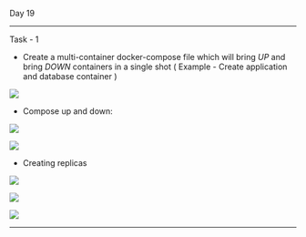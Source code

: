 Day 19

---

Task - 1

*   Create a multi-container docker-compose file which will bring _UP_ and bring _DOWN_ containers in a single shot ( Example - Create application and database container )

![](https://33333.cdn.cke-cs.com/kSW7V9NHUXugvhoQeFaf/images/44a080ab20acc311df87066d7cff1254579a58118e0cef89.png)

*   Compose up and down:

![](https://33333.cdn.cke-cs.com/kSW7V9NHUXugvhoQeFaf/images/ff1f88e63d42829dda521374c81be15046b15bad63e394f0.png)

![](https://33333.cdn.cke-cs.com/kSW7V9NHUXugvhoQeFaf/images/021a5a55b5737d0a9b4c678a9da6a4067d0c6e878c09e89a.png)

*   Creating replicas

![](https://33333.cdn.cke-cs.com/kSW7V9NHUXugvhoQeFaf/images/5a008e05cea5cb0b11fc2a0ab2f27a92591b665968b9307c.png)

![](https://33333.cdn.cke-cs.com/kSW7V9NHUXugvhoQeFaf/images/8394e1fbafe84c63e6b79f9c74f2d5cf06addbfd68926cc2.png)

![](https://33333.cdn.cke-cs.com/kSW7V9NHUXugvhoQeFaf/images/98dbe4799ab99efd4f98a2dead01a7c25f581efc6e8970a5.png)

---
